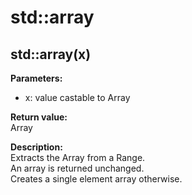 # std::array

## std::array(x)
**Parameters:**
* x: value castable to Array

**Return value:**  
Array  

**Description:**     
Extracts the Array from a Range.  
An array is returned unchanged.  
Creates a single element array otherwise.
